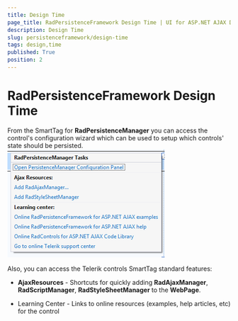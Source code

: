 ```yaml
---
title: Design Time
page_title: RadPersistenceFramework Design Time | UI for ASP.NET AJAX Documentation
description: Design Time
slug: persistenceframework/design-time
tags: design,time
published: True
position: 2
---
```


# RadPersistenceFramework Design Time



From the SmartTag for **RadPersistenceManager** you can access the control's configuration wizard which can be used to setup which controls' state should	be persisted.
![persistence-framework-smart-tag](images/persistence-framework-smart-tag.png)

Also, you can access the Telerik controls SmartTag standard features:

* **AjaxResources** - Shortcuts for quickly adding **RadAjaxManager**, **RadScriptManager**, **RadStyleSheetManager** to the **WebPage**.

* Learning Center - Links to online resources (examples, help articles, etc) for the control
